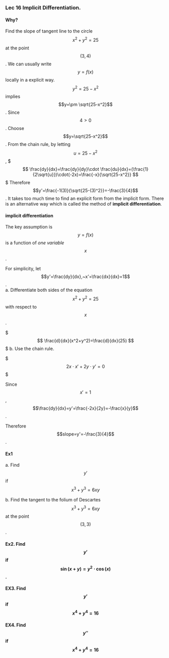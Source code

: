 ### Lec 16 Implicit Differentiation.

#### Why?

Find the slope of tangent line to the circle $$x^2+y^2=25$$ at the point $$(3,4)$$.
We can usually write $$y=f(x)$$ locally in a explicit way.
$$ y^2=25-x^2$$ implies $$y=\pm \sqrt{25-x^2}$$. Since $$4>0$$. Choose
$$y=\sqrt{25-x^2}$$.
From the chain rule, by letting $$u=25-x^2$$,
$$$
\frac{dy}{dx}=\frac{dy}{dy}\cdot \frac{du}{dx}=(\frac{1}{2\sqrt{u}})\cdot(-2x)=\frac{-x}{\sqrt{25-x^2}}
$$$
Therefore $$y'=\frac{-1(3)}{\sqrt{25-(3)^2}}=-\frac{3}{4}$$.
It takes too much time to find an explicit form from the implicit form.
There is an alternative way which is called the method of **implicit differentiation**.

#### implicit differentiation

The key assumption is $$y=f(x)$$ is a function of  *one variable* $$x$$.

For simplicity, let $$y'=\frac{dy}{dx},~x'=\frac{dx}{dx}=1$$.
<br>
a. Differentiate both sides of the equation $$x^2+y^2=25$$ with respect to $$x$$.

$$$
\frac{d}{dx}(x^2+y^2)=\frac{d}{dx}(25)
$$$
b. Use the chain rule.

$$$
2x\cdot x'+2y\cdot y'=0
$$$

Since $$x'=1$$, $$\frac{dy}{dx}=y'=\frac{-2x}{2y}=-\frac{x}{y}$$.

Therefore $$slope=y'=-\frac{3}{4}$$.

#### Ex1
a. Find $$y'$$ if $$x^3+y^3=6xy$$

b. Find the tangent to the folium of Descartes $$x^3+y^3=6xy$$ at the point $$(3,3)$$.

#### Ex2. Find $$y'$$ if $$\sin(x+y)=y^2\cdot \cos(x)$$.


#### EX3. Find $$y'$$ if $$x^4+y^4=16$$

#### EX4. Find $$y''$$ if $$x^4+y^4=16$$









